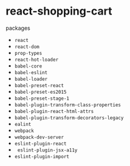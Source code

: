 # react-shopping-cart

packages
- `react`
- `react-dom`
- `prop-types`
- `react-hot-loader`
- `babel-core`
- `babel-eslint`
- `babel-loader`
- `babel-preset-react`
- `babel-preset-es2015`
- `babel-preset-stage-1`
- `babel-plugin-transform-class-properties`
- `babel-plugin-react-html-attrs`
- `babel-plugin-transform-decorators-legacy`
- `ealint`
- `webpack`
- `webpack-dev-server`
- `eslint-plugin-react`
- ` eslint-plugin-jsx-a11y`
- `eslint-plugin-import`